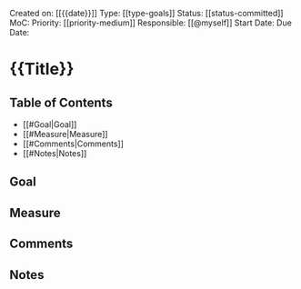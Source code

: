 Created on: [[{{date}}]] 
Type: [[type-goals]]
Status: [[status-committed]]
MoC: 
Priority: [[priority-medium]]
Responsible: [[@myself]]
Start Date: 
Due Date: 
# {{Title}}

## Table of Contents

- [[#Goal|Goal]]
- [[#Measure|Measure]]
- [[#Comments|Comments]]
- [[#Notes|Notes]]

## Goal


## Measure


## Comments


## Notes